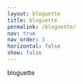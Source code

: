 ```yaml
---
layout: bloguette
title: bloguette
permalink: /bloguette/
nav: true
nav_order: 3
horizontal: false
show: false
---
```


bloguette
